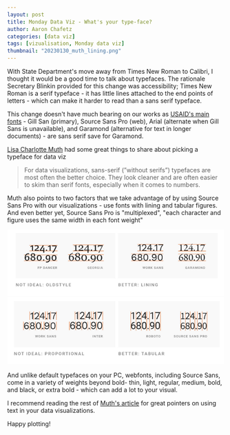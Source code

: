 ```yaml
---
layout: post
title: Monday Data Viz - What's your type-face?
author: Aaron Chafetz
categories: [data viz]
tags: [vizualisation, Monday data viz]
thumbnail: "20230130_muth_lining.png"
---
```


With State Department's move away from Times New Roman to Calibri, I thought it would be a good time to talk about typefaces. The rationale Secretary Blinkin provided for this change was accessibility; Times New Roman is a serif typeface - it has little lines attached to the end points of letters - which can make it harder to read than a sans serif typeface.

This change doesn't have much bearing on our works as [USAID's main fonts](https://www.usaid.gov/sites/default/files/2022-05/USAID_GSM-02_04_2020.pdf) - Gill San (primary), Source Sans Pro (web), Arial (alternate when Gill Sans is unavailable), and Garamond (alternative for text in longer documents) - are sans serif save for Garamond.

[Lisa Charlotte Muth](https://blog.datawrapper.de/fonts-for-data-visualization/) had some great things to share about picking a typeface for data viz

> For data visualizations, sans-serif (”without serifs”) typefaces are most often the better choice. They look cleaner and are often easier to skim than serif fonts, especially when it comes to numbers.

Muth also points to two factors that we take advantage of by using Source Sans Pro with our visualizations - use fonts with lining and tabular figures. And even better yet, Source Sans Pro is "multiplexed", "each character and figure uses the same width in each font weight"

![text lining](/assets/images/posts/20230130_muth_lining.png)
![tabular text](/assets/images/posts/20230130_muth_tabular.png)

And unlike default typefaces on your PC, webfonts, including Source Sans, come in a variety of weights beyond bold- thin, light, regular, medium, bold, and black, or extra bold - which can add a lot to your visual.

I recommend reading the rest of [Muth's article](https://blog.datawrapper.de/fonts-for-data-visualization/) for great pointers on using text in your data visualizations.

Happy plotting!